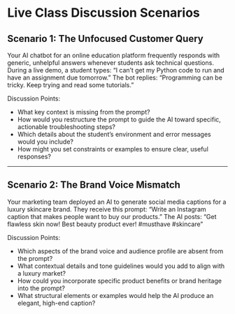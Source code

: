 # Live Class Discussion Scenarios

## Scenario 1: The Unfocused Customer Query

Your AI chatbot for an online education platform frequently responds with generic, unhelpful answers whenever students ask technical questions. During a live demo, a student types:
“I can’t get my Python code to run and have an assignment due tomorrow.”
The bot replies:
“Programming can be tricky. Keep trying and read some tutorials.”

Discussion Points:

- What key context is missing from the prompt?
- How would you restructure the prompt to guide the AI toward specific, actionable troubleshooting steps?
- Which details about the student’s environment and error messages would you include?
- How might you set constraints or examples to ensure clear, useful responses?

***

## Scenario 2: The Brand Voice Mismatch

Your marketing team deployed an AI to generate social media captions for a luxury skincare brand. They receive this prompt:
“Write an Instagram caption that makes people want to buy our products.”
The AI posts:
“Get flawless skin now! Best beauty product ever! \#musthave \#skincare”

Discussion Points:

- Which aspects of the brand voice and audience profile are absent from the prompt?
- What contextual details and tone guidelines would you add to align with a luxury market?
- How could you incorporate specific product benefits or brand heritage into the prompt?
- What structural elements or examples would help the AI produce an elegant, high-end caption?